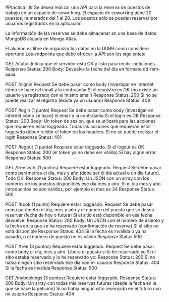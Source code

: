 
#Práctica III#
Se desea realizar una API para la reserva de puestos de trabajo en un espacio de
coworking. El espacio de coworking tiene 20 puestos, numerados del 1 al 20. Los puestos
sólo se pueden reservar por usuarios registrados en la aplicación

La información de las reservas se debe almacenar en una base de datos MongoDB alojada
en Mongo Atlas.

El alumno es libre de organizar los datos en la DDBB como considere oportuno
Los endpoints que debe ofrecer la API son los siguientes:


GET /status
Indica que el servidor está OK y listo para recibir peticiones.
Response
Status: 200
Body: Devuelve la fecha del día en formato dd-mm-aaaa


POST /signin
Request
Se debe pasar como body (investigar en internet cómo se hace) el email y la contraseña
Si el resgistro es OK (no existe un usuario ya registrado con el mismo email)
Response
Status: 200
Si no se puede realizar el registro (existe ya un usuario)
Response
Status: 409


POST /login (1 punto)
Request
Se debe pasar como body (investigar en internet cómo se hace) el email y la contraseña
Si el login es OK
Response
Status: 200
Body: Un token de sesión, que se utilizará para las acciones que requieren estar
loggeado.
Todas las acciones que requieran estar loggeado deben recibir el token en los headers.
Si no se puede realizar el login
Response
Status: 401


POST /logout (1 punto)
Requiere estar loggeado.
Si el logout es OK
Response
Status: 200
(el token ya no debe ser válido)
Si hay algún error
Response
Status: 500


GET /freeseats (1 puntos)
Requiere estar loggeado.
Request
Se debe pasar como parámetros el día, mes y año (debe ser el día actual o un día futuro).
Todo OK:
Response
Status: 200
Body: Un JSON con un array con los números de los puestos disponibles ese día mes y
año.
Si el día mes y año introducidos no son válidos, por ejemplo el mes es 34
Response
Status: 500


POST /book (1 punto)
Requiere estar loggeado.
Request
Se debe pasar como parámetro el día, mes y año y el número del puesto que se desea
reservar (fecha de hoy o futura)
Si el sitio está disponible en esa fecha devuelve:
Response
Status: 200
Body: Un JSON con el número de asiento y la fecha en la que se ha reservado
(confirmación de reserva)
Si el sitio no está disponible
Response
Status: 404
Si la fecha es inválida o ya ha pasado, o el número de puesto no es válido
Response
Status:500


POST /free (3 puntos)
Requiere estar loggeado.
Request
Se debe pasar como body el día, mes y año. Libera el puesto si lo he reservado yo
Si el sitio estaba reservado y lo he reservado yo:
Response
Status: 200
Si no había ningún sitio reservado ese día con mi usuario
Response
Status: 404
Si la fecha es inválida
Response
Status: 500


GET /mybookings (3 puntos)
Requiere estar loggeado.
Response
Status: 200
Body: Un array con todas mis reservas futuras (desde la fecha en la que se hace la
petición)
Si no había ningún sitio reservado en el futuro con mi usuario
Response
Status: 404
